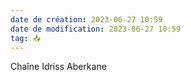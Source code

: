 ```yaml
---
date de création: 2023-06-27 10:59
date de modification: 2023-06-27 10:59
tag: 📥
---
```

Chaîne Idriss Aberkane